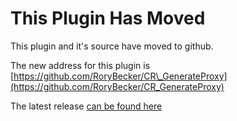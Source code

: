 # This Plugin Has Moved #

This plugin and it's source have moved to github.

The new address for this plugin is [https://github.com/RoryBecker/CR\_GenerateProxy](https://github.com/RoryBecker/CR_GenerateProxy)

The latest release [can be found here](https://github.com/RoryBecker/CR_GenerateProxy/releases/latest)